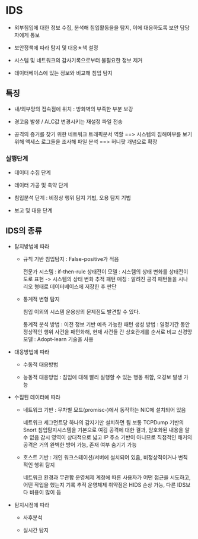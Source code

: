 # IDS

* 외부침입에 대한 정보 수집, 분석해 침입활동을을 탐지, 이에 대응하도록 보안 담당자에게 통보

* 보안정책에 따라 탐지 및 대응ㅊ책 설정

* 시스템 및 네트워크의 감사기록으로부터 불필요한 정보 제거

* 데이터베이스에 있는 정보와 비교해 침입 탐지

## 특징

* 내/외부망의 접속점에 위치 : 방화벽의 부족한 부분 보강

* 경고음 발생 / ALC값 변경시키는 재설정 파일 전송

* 공격의 증거를 찾기 위한 네트워크 트래픽분서 역할 ==> 시스템의 침해여부를 보기 위해 액세스 로그들을 조사해 파일 분석 ==> 허니팟 개념으로 확장

### 실행단계

* 데이터 수집 단계

* 데이터 가공 및 축약 단계

* 침입분석 단계 : 비정상 행위 탐지 기법, 오용 탐지 기법

* 보고 및 대응 단계

## IDS의 종류

* 탐지방법에 따라

  * 규칙 기반 침입탐지 : False-positive가 적음

    전문가 시스템 : if-then-rule
    상태전이 모델 : 시스템의 상태 변화를 상태전이도로 표현 -> 시스템의 상태 변화 추적
    패턴 매칭 : 알려진 공격 패턴들을 시나리오 형태로 데이터베이스에 저장한 후 판단

  * 통계적 변형 탐지

    침입 이외의 시스템 운용상의 문제점도 발견할 수 있다.

    통계적 분석 방법 : 이전 정보 기반
    예측 가능한 패턴 생성 방법 : 일정기간 동안 정상적인 행위 사건을 패턴화해, 현재 사건들 간 상호관게를 순서로 비교
    신경망 모델 : Adopt-learn 기술을 사용

* 대응방법에 따라

  * 수동적 대응방법

  * 능동적 대응방법 : 침입에 대해 빨리 실행할 수 있는 행동 취함, 오경보 발생 가능

* 수집된 데이터에 따라

  * 네트워크 기반 : 무차별 모드(promisc-)에서 동작하는 NIC에 설치되어 있음

    네트워크 세그먼트당 하나의 감지기만 설치하면 됨
    보통 TCPDump 기반의 Snort 침입탐지시스템을 기본으로 여김
    공격에 대한 결과, 암호화된 내용을 알 수 없음
    감시 영역이 상대적으로 넓고 IP 주소 기반이 아니므로 직접적인 해커의 공격은 거의 완벽한 방어 가능, 존재 여부 숨기기 가능

  * 호스트 기반 : 개인 워크스테이션/서버에 설치되어 있음, 비정상적이거나 변칙적인 행위 탐지

    네트워크 환경과 무관함
    운영체제 계정에 따른 사용자가 어떤 접근을 시도하고, 어떤 작업을 했는지 기록 추적
    운영체제 취약점은 HIDS 손상 가능, 다른 IDS보다 비용이 많이 듬

* 탐지시점에 따라

  * 사후분석

  * 실시간 탐지

